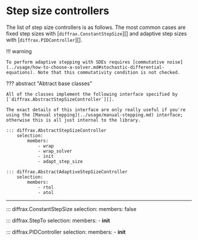 # Step size controllers

The list of step size controllers is as follows. The most common cases are fixed step sizes with [`diffrax.ConstantStepSize`][] and adaptive step sizes with [`diffrax.PIDController`][].

!!! warning

    To perform adaptive stepping with SDEs requires [commutative noise](../usage/how-to-choose-a-solver.md#stochastic-differential-equations). Note that this commutativity condition is not checked.


??? abstract "Abtract base classes"

    All of the classes implement the following interface specified by [`diffrax.AbstractStepSizeController`][].

    The exact details of this interface are only really useful if you're using the [Manual stepping](../usage/manual-stepping.md) interface; otherwise this is all just internal to the library.

    ::: diffrax.AbstractStepSizeController
        selection:
            members:
                - wrap
                - wrap_solver
                - init
                - adapt_step_size

    ::: diffrax.AbstractAdaptiveStepSizeController
        selection:
            members:
                - rtol
                - atol

---

::: diffrax.ConstantStepSize
    selection:
        members: false

::: diffrax.StepTo
    selection:
        members:
            - __init__

::: diffrax.PIDController
    selection:
        members:
            - __init__
